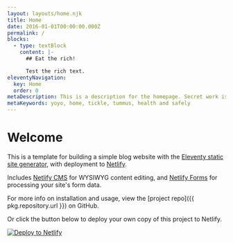 ```yaml
---
layout: layouts/home.njk
title: Home
date: 2016-01-01T00:00:00.000Z
permalink: /
blocks:
  - type: textBlock
    content: |-
      ## Eat the rich!

      Test the rich text.
eleventyNavigation:
  key: Home
  order: 0
metaDescription: This is a description for the homepage. Secret work is yoyo
metaKeywords: yoyo, home, tickle, tummus, health and safely
---
```

# Welcome

This is a template for building a simple blog website with the [Eleventy static site generator](https://www.11ty.io), with deployment to [Netlify](https://www.netlify.com).

Includes [Netlify CMS](https://www.netlifycms.org) for WYSIWYG content editing, and [Netlify Forms](https://www.netlify.com/docs/form-handling) for processing your site's form data.

For more info on installation and usage, view the \[project repo]({{ pkg.repository.url }}) on GitHub.

Or click the button below to deploy your own copy of this project to Netlify.

[![Deploy to Netlify](https://www.netlify.com/img/deploy/button.svg)](https://app.netlify.com/start/deploy?repository=https://github.com/danurbanowicz/eleventy-netlify-boilerplate&stack=cms)
